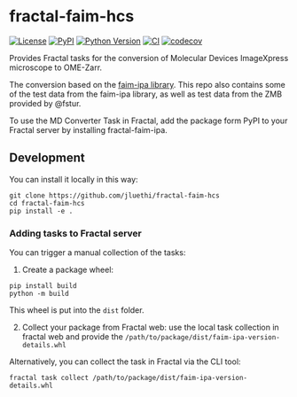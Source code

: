 # fractal-faim-hcs

[![License](https://img.shields.io/pypi/l/fractal-faim-hcs.svg?color=green)](https://github.com/jluethi/fractal-faim-hcs/raw/main/LICENSE)
[![PyPI](https://img.shields.io/pypi/v/fractal-faim-hcs.svg?color=green)](https://pypi.org/project/fractal-faim-hcs)
[![Python Version](https://img.shields.io/pypi/pyversions/fractal-faim-hcs.svg?color=green)](https://python.org)
[![CI](https://github.com/jluethi/fractal-faim-hcs/actions/workflows/ci.yml/badge.svg)](https://github.com/jluethi/fractal-faim-hcs/actions/workflows/ci.yml)
[![codecov](https://codecov.io/gh/jluethi/fractal-faim-hcs/branch/main/graph/badge.svg)](https://codecov.io/gh/jluethi/fractal-faim-hcs)

Provides Fractal tasks for the conversion of Molecular Devices ImageXpress microscope to OME-Zarr.

The conversion based on the [faim-ipa library](https://github.com/fmi-faim/faim-ipa). This repo also contains some of the test data from the faim-ipa library, as well as test data from the ZMB provided by @fstur.

To use the MD Converter Task in Fractal, add the package form PyPI to your Fractal server by installing fractal-faim-ipa.

## Development
You can install it locally in this way:

```
git clone https://github.com/jluethi/fractal-faim-hcs
cd fractal-faim-hcs
pip install -e .
```

### Adding tasks to Fractal server
You can trigger a manual collection of the tasks:
1. Create a package wheel: 
```
pip install build
python -m build
```

This wheel is put into the `dist` folder. 

2. Collect your package from Fractal web: use the local task collection in fractal web and provide the `/path/to/package/dist/faim-ipa-version-details.whl`

Alternatively, you can collect the task in Fractal via the CLI tool:
```
fractal task collect /path/to/package/dist/faim-ipa-version-details.whl
```
